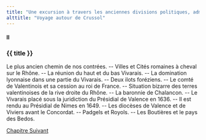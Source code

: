```yaml
---
title: "Une excursion à travers les anciennes divisions politiques, administratives et ethnologiques du Vivarais"
alttitle: "Voyage autour de Crussol"
---
```


#### II

### {{ title }}

<div class="tltr">

Le plus ancien chemin de nos contrées. -- Villes et Cités romaines à cheval sur
le Rhône. -- La réunion du haut et du bas Vivarais. -- La domination lyonnaise
dans une partie du Vivarais. -- Deux ilots foréziens. -- Le comté de Valentinois
et sa cession au roi de France. -- Situation bizarre des terres valentinoises de
la rive droite du Rhône. -- La baronnie de Chalancon. -- Le Vivarais placé sous
la juridiction du Présidial de Valence en 1636. -- Il est rendu au Présidial de
Nimes en 1649. -- Les diocèses de Valence et de Viviers avant le Concordat. --
Padgels et Royols. -- Les Boutières et le pays des Bedos.

</div>

<div id="next">

[Chapitre Suivant](03.html)

</div>

